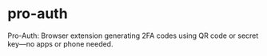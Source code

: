 # pro-auth
Pro-Auth: Browser extension generating 2FA codes using QR code or secret key—no apps or phone needed.
